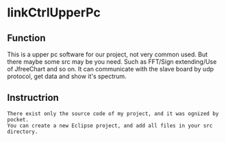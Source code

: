 linkCtrlUpperPc
===============
Function
-----------
This is a upper pc software for our project, not very common used. But there maybe some src may be you need. Such as FFT/Sign extending/Use of JfreeChart and so on.
It can communicate with the slave board by udp protocol, get data and show it's spectrum.


Instructrion
-----------
    There exist only the source code of my project, and it was ognized by pocket.
    You can create a new Eclipse project, and add all files in your src directory.

